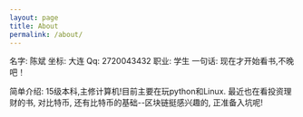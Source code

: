 ```yaml
---
layout: page
title: About
permalink: /about/
---
```


名字: 陈斌
坐标: 大连
Qq: 2720043432
职业: 学生
一句话: 现在才开始看书,不晚吧！

简单介绍: 15级本科,主修计算机!目前主要在玩python和Linux. 最近也在看投资理财的书, 对比特币, 还有比特币的基础--区块链挺感兴趣的, 正准备入坑呢!

